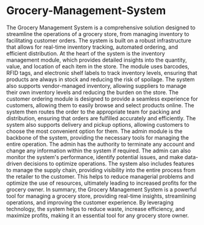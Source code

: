 # Grocery-Management-System
The Grocery Management System is a comprehensive solution designed to streamline the operations of a grocery store, from managing inventory to facilitating customer orders. The system is built on a robust infrastructure that allows for real-time inventory tracking, automated ordering, and efficient distribution.
At the heart of the system is the inventory management module, which provides detailed insights into the quantity, value, and location of each item in the store. The module uses barcodes, RFID tags, and electronic shelf labels to track inventory levels, ensuring that products are always in stock and reducing the risk of spoilage. The system also supports vendor-managed inventory, allowing suppliers to manage their own inventory levels and reducing the burden on the store.
The customer ordering module is designed to provide a seamless experience for customers, allowing them to easily browse and select products online. The system then routes the order to the appropriate team for packing and distribution, ensuring that orders are fulfilled accurately and efficiently. The system also supports delivery and pickup options, allowing customers to choose the most convenient option for them.
The admin module is the backbone of the system, providing the necessary tools for managing the entire operation. The admin has the authority to terminate any account and change any information within the system if required. The admin can also monitor the system's performance, identify potential issues, and make data-driven decisions to optimize operations.
The system also includes features to manage the supply chain, providing visibility into the entire process from the retailer to the customer. This helps to reduce managerial problems and optimize the use of resources, ultimately leading to increased profits for the grocery owner.
In summary, the Grocery Management System is a powerful tool for managing a grocery store, providing real-time insights, streamlining operations, and improving the customer experience. By leveraging technology, the system helps to reduce waste, increase efficiency, and maximize profits, making it an essential tool for any grocery store owner.
